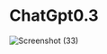 # ChatGpt0.3
![Screenshot (33)](https://user-images.githubusercontent.com/99634911/216827215-25b3b380-bcb0-4783-86df-5b88b990f770.png)
